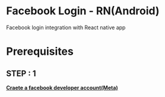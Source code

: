 # Facebook Login - RN(Android)

Facebook login integration with React native app

# Prerequisites

## STEP : 1

[**Craete a facebook developer account(Meta)**](https://www.facebook.com/index.php?next=https%3A%2F%2Fdevelopers.facebook.com%2Fapps%2F)
